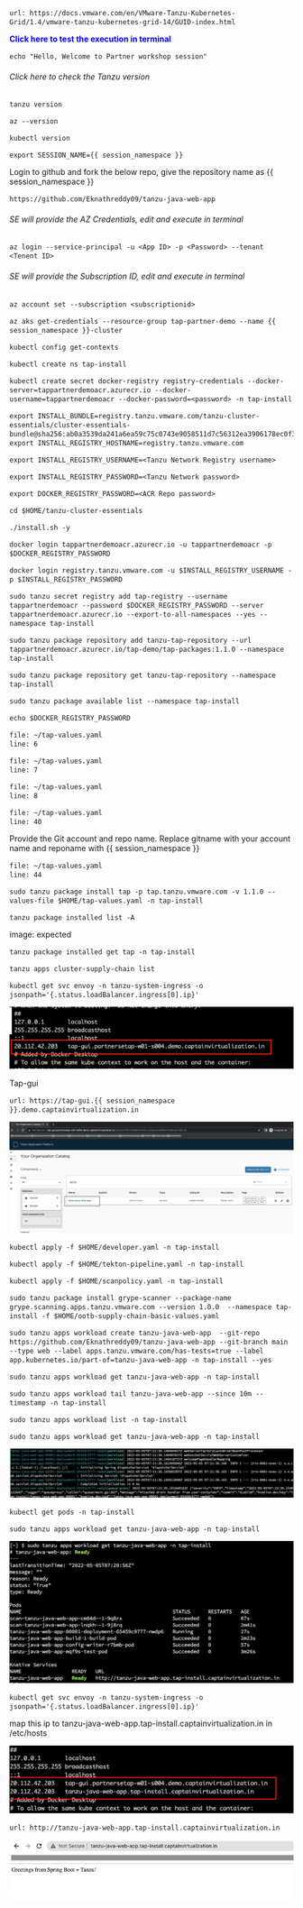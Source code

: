 ```dashboard:open-url
url: https://docs.vmware.com/en/VMware-Tanzu-Kubernetes-Grid/1.4/vmware-tanzu-kubernetes-grid-14/GUID-index.html
```

<p style="color:blue"><strong> Click here to test the execution in terminal</strong></p>

```execute-1
echo "Hello, Welcome to Partner workshop session"
```

###### Click here to check the Tanzu version

```execute
tanzu version
```

```execute
az --version
```

```execute
kubectl version
```

```execute-all
export SESSION_NAME={{ session_namespace }}
```

Login to github and fork the below repo, give the repository name as {{ session_namespace }}

```dashboard:open-url
https://github.com/Eknathreddy09/tanzu-java-web-app
```

###### SE will provide the AZ Credentials, edit and execute in terminal

```copy-and-edit
az login --service-principal -u <App ID> -p <Password> --tenant <Tenent ID> 
```
###### SE will provide the Subscription ID, edit and execute in terminal

```copy-and-edit
az account set --subscription <subscriptionid>
```

```execute
az aks get-credentials --resource-group tap-partner-demo --name {{ session_namespace }}-cluster
```

```execute
kubectl config get-contexts
```

```execute
kubectl create ns tap-install
```

```copy-and-edit
kubectl create secret docker-registry registry-credentials --docker-server=tappartnerdemoacr.azurecr.io --docker-username=tappartnerdemoacr --docker-password=<password> -n tap-install
```
```execute
export INSTALL_BUNDLE=registry.tanzu.vmware.com/tanzu-cluster-essentials/cluster-essentials-bundle@sha256:ab0a3539da241a6ea59c75c0743e9058511d7c56312ea3906178ec0f3491f51d
export INSTALL_REGISTRY_HOSTNAME=registry.tanzu.vmware.com
```

```copy-and-edit
export INSTALL_REGISTRY_USERNAME=<Tanzu Network Registry username>
```

```copy-and-edit
export INSTALL_REGISTRY_PASSWORD=<Tanzu Network password>
```

```copy-and-edit
export DOCKER_REGISTRY_PASSWORD=<ACR Repo password>
```

```execute
cd $HOME/tanzu-cluster-essentials
```

```execute
./install.sh -y
```

```execute
docker login tappartnerdemoacr.azurecr.io -u tappartnerdemoacr -p $DOCKER_REGISTRY_PASSWORD
```

```execute
docker login registry.tanzu.vmware.com -u $INSTALL_REGISTRY_USERNAME -p $INSTALL_REGISTRY_PASSWORD
```

```execute
sudo tanzu secret registry add tap-registry --username tappartnerdemoacr --password $DOCKER_REGISTRY_PASSWORD --server tappartnerdemoacr.azurecr.io --export-to-all-namespaces --yes --namespace tap-install
```

```execute
sudo tanzu package repository add tanzu-tap-repository --url tappartnerdemoacr.azurecr.io/tap-demo/tap-packages:1.1.0 --namespace tap-install
```

```execute
sudo tanzu package repository get tanzu-tap-repository --namespace tap-install
```

```execute
sudo tanzu package available list --namespace tap-install
```

```execute-1
echo $DOCKER_REGISTRY_PASSWORD
```

```editor:open-file
file: ~/tap-values.yaml
line: 6
```

```editor:open-file
file: ~/tap-values.yaml
line: 7
```

```editor:open-file
file: ~/tap-values.yaml
line: 8
```

```editor:open-file
file: ~/tap-values.yaml
line: 40
```
Provide the Git account and repo name. Replace gitname with your account name and reponame with {{ session_namespace }}

```editor:open-file
file: ~/tap-values.yaml
line: 44
```

```execute
sudo tanzu package install tap -p tap.tanzu.vmware.com -v 1.1.0 --values-file $HOME/tap-values.yaml -n tap-install
```

```execute
tanzu package installed list -A
```

image: expected

```execute
tanzu package installed get tap -n tap-install
```

```execute
tanzu apps cluster-supply-chain list
```


```execute
kubectl get svc envoy -n tanzu-system-ingress -o jsonpath='{.status.loadBalancer.ingress[0].ip}'
```
![Local host](images/tap-svc-localhost-1.png)

Tap-gui

```dashboard:open-url
url: https://tap-gui.{{ session_namespace }}.demo.captainvirtualization.in
```

![TAP GUI](images/tap-gui-1.png)


```execute
kubectl apply -f $HOME/developer.yaml -n tap-install
```

```execute
kubectl apply -f $HOME/tekton-pipeline.yaml -n tap-install
```

```execute
kubectl apply -f $HOME/scanpolicy.yaml -n tap-install
```

```execute
sudo tanzu package install grype-scanner --package-name grype.scanning.apps.tanzu.vmware.com --version 1.0.0  --namespace tap-install -f $HOME/ootb-supply-chain-basic-values.yaml
```

```execute
sudo tanzu apps workload create tanzu-java-web-app  --git-repo https://github.com/Eknathreddy09/tanzu-java-web-app --git-branch main --type web --label apps.tanzu.vmware.com/has-tests=true --label app.kubernetes.io/part-of=tanzu-java-web-app -n tap-install --yes
```

```execute
sudo tanzu apps workload get tanzu-java-web-app -n tap-install
```

```execute-2
sudo tanzu apps workload tail tanzu-java-web-app --since 10m --timestamp -n tap-install
```

```execute
sudo tanzu apps workload list -n tap-install
```

```execute
sudo tanzu apps workload get tanzu-java-web-app -n tap-install
```

![Local host](images/tap-workload-2.png)

```execute
kubectl get pods -n tap-install
```

```execute
sudo tanzu apps workload get tanzu-java-web-app -n tap-install
```

![Local host](images/workload-create.png)

```execute
kubectl get svc envoy -n tanzu-system-ingress -o jsonpath='{.status.loadBalancer.ingress[0].ip}'
```
map this ip to tanzu-java-web-app.tap-install.captainvirtualization.in in /etc/hosts

![Local host](images/tap-workload-4.png)

```dashboard:open-url
url: http://tanzu-java-web-app.tap-install.captainvirtualization.in
```

![Local host](images/tap-workload-3.png)
